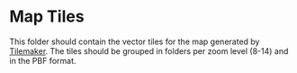 # Map Tiles

This folder should contain the vector tiles for the map generated by [Tilemaker](https://github.com/systemed/tilemaker).
The tiles should be grouped in folders per zoom level (8-14) and in the PBF format.
